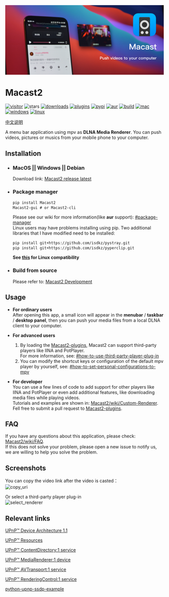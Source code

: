 <img align="center" src="Macast2_slogan.png" alt="slogan" height="auto"/>

# Macast2

[![visitor](https://visitor-badge.glitch.me/badge?page_id=isdkz.Macast2)](https://github.com/isdkz/Macast2/releases/latest)
![stars](https://img.shields.io/badge/dynamic/json?label=github%20stars&query=stargazers_count&url=https%3A%2F%2Fapi.github.com%2Frepos%2Fisdkz%2FMacast2)
[![downloads](https://img.shields.io/github/downloads/isdkz/Macast2/total?color=blue)](https://github.com/isdkz/Macast2/releases/latest)
[![plugins](https://shields-staging.herokuapp.com/github/directory-file-count/isdkz/Macast2-plugins?type=dir&label=plugins)](https://github.com/isdkz/Macast2-plugins)
[![pypi](https://img.shields.io/pypi/v/Macast2)](https://pypi.org/project/Macast2/)
[![aur](https://img.shields.io/aur/version/Macast2-git?color=yellowgreen)](https://aur.archlinux.org/packages/Macast2-git/)
[![build](https://img.shields.io/github/workflow/status/isdkz/Macast2/Build%20Macast2)](https://github.com/isdkz/Macast2/actions/workflows/build-Macast2.yaml)
[![mac](https://img.shields.io/badge/MacOS-10.14%20and%20higher-lightgrey?logo=Apple)](https://github.com/isdkz/Macast2/releases/latest)
[![windows](https://img.shields.io/badge/Windows-7%20and%20higher-lightgrey?logo=Windows)](https://github.com/isdkz/Macast2/releases/latest)
[![linux](https://img.shields.io/badge/Linux-Xorg-lightgrey?logo=Linux)](https://github.com/isdkz/Macast2/releases/latest)



[中文说明](README_ZH.md)

A menu bar application using mpv as **DLNA Media Renderer**. You can push videos, pictures or musics from your mobile phone to your computer.


## Installation

- ### MacOS || Windows || Debian

  Download link:  [Macast2 release latest](https://github.com/isdkz/Macast2/releases/latest)

- ### Package manager

  ```shell
  pip install Macast2
  Macast2-gui # or Macast2-cli
  ```

  Please see our wiki for more information(like **aur** support): [#package-manager](https://github.com/isdkz/Macast2/wiki/Installation#package-manager)  
  Linux users may have problems installing using pip. Two additional libraries that I have modified need to be installed:

  ```shell
  pip install git+https://github.com/isdkz/pystray.git
  pip install git+https://github.com/isdkz/pyperclip.git
  ```

  **See [this](https://github.com/isdkz/Macast2/wiki/Installation#linux) for Linux compatibility**

- ### Build from source

  Please refer to: [Macast2 Development](docs/Development.md)


## Usage

- **For ordinary users**  
After opening this app, a small icon will appear in the **menubar** / **taskbar** / **desktop panel**, then you can push your media files from a local DLNA client to your computer.

- **For advanced users**  
  1. By loading the [Macast2-plugins](https://github.com/isdkz/Macast2-plugins), Macast2 can support third-party players like IINA and PotPlayer.  
  For more information, see: [#how-to-use-third-party-player-plug-in](https://github.com/isdkz/Macast2/wiki/FAQ#how-to-use-third-party-player-plug-in)
  2. You can modify the shortcut keys or configuration of the default mpv player by yourself, see: [#how-to-set-personal-configurations-to-mpv](https://github.com/isdkz/Macast2/wiki/FAQ#how-to-set-personal-configurations-to-mpv)

- **For developer**  
You can use a few lines of code to add support for other players like IINA and PotPlayer or even add additional features, like downloading media files while playing videos.  
Tutorials and examples are shown in: [Macast2/wiki/Custom-Renderer](https://github.com/isdkz/Macast2/wiki/Custom-Renderer).  
Fell free to submit a pull request to [Macast2-plugins](https://github.com/isdkz/Macast2-plugins).  


## FAQ
If you have any questions about this application, please check: [Macast2/wiki/FAQ](https://github.com/isdkz/Macast2/wiki/FAQ).  
If this does not solve your problem, please open a new issue to notify us, we are willing to help you solve the problem.

## Screenshots

You can copy the video link after the video is casted：  
<img align="center" width="400" src="https://github.com/isdkz/isdkz.github.io/raw/master/assets/img/Macast2/copy_uri.png" alt="copy_uri" height="auto"/>

Or select a third-party player plug-in  
<img align="center" width="400" src="https://github.com/isdkz/isdkz.github.io/raw/master/assets/img/Macast2/select_renderer.png" alt="select_renderer" height="auto"/>

## Relevant links

[UPnP™ Device Architecture 1.1](http://upnp.org/specs/arch/UPnP-arch-DeviceArchitecture-v1.1.pdf)

[UPnP™ Resources](http://upnp.org/resources/upnpresources.zip)

[UPnP™ ContentDirectory:1 service](http://upnp.org/specs/av/UPnP-av-ContentDirectory-v1-Service.pdf)

[UPnP™ MediaRenderer:1 device](http://upnp.org/specs/av/UPnP-av-MediaRenderer-v1-Device.pdf)

[UPnP™ AVTransport:1 service](http://upnp.org/specs/av/UPnP-av-AVTransport-v1-Service.pdf)

[UPnP™ RenderingControl:1 service](http://upnp.org/specs/av/UPnP-av-RenderingControl-v1-Service.pdf)

[python-upnp-ssdp-example](https://github.com/ZeWaren/python-upnp-ssdp-example)
